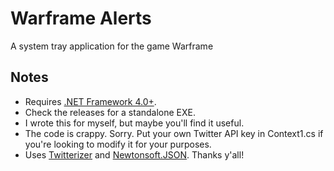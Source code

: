 # Warframe Alerts
A system tray application for the game Warframe

## Notes
* Requires [.NET Framework 4.0+](https://www.microsoft.com/net/download/framework).
* Check the releases for a standalone EXE.
* I wrote this for myself, but maybe you'll find it useful.
* The code is crappy. Sorry. Put your own Twitter API key in Context1.cs if you're looking to modify it for your purposes.
* Uses [Twitterizer](https://github.com/Twitterizer/Twitterizer) and [Newtonsoft.JSON](https://github.com/JamesNK/Newtonsoft.Json). Thanks y'all!
